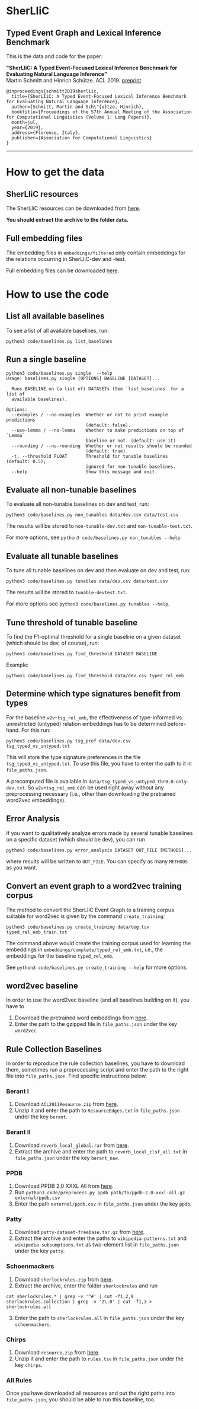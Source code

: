 # SherLIiC
## Typed Event Graph and Lexical Inference Benchmark

This is the data and code for the paper:

<b>"SherLIiC: A Typed Event-Focused Lexical Inference Benchmark for Evaluating Natural Language Inference"</b><br/>
Martin Schmitt and Hinrich Schütze. ACL 2019. [preprint](https://arxiv.org/abs/1906.01393)

```
@inproceedings{schmitt2019sherliic,
  title={SherLIiC: A Typed Event-Focused Lexical Inference Benchmark for Evaluating Natural Language Inference},
  author={Schmitt, Martin and Sch\"{u}tze, Hinrich},
  booktitle={Proceedings of the 57th Annual Meeting of the Association for Computational Linguistics (Volume 1: Long Papers)},
  month=jul,
  year={2019},
  address={Florence, Italy},
  publisher={Association for Computational Linguistics}
}
```

***

# How to get the data
## SherLIiC resources
The SherLIiC resources can be downloaded from [here](http://cistern.cis.lmu.de/SherLIiC/sherliic.tar.gz).

**You should extract the archive to the folder `data`.**

## Full embedding files
The embedding files in `embeddings/filtered` only contain embeddings for the relations occurring in SherLIiC-dev and -test.

Full embedding files can be downloaded [here](http://cistern.cis.lmu.de/SherLIiC/embeddings.tar.gz).

# How to use the code

## List all available baselines
To see a list of all available baselines, run:
```
python3 code/baselines.py list_baselines
```

## Run a single baseline
```
python3 code/baselines.py single  --help
Usage: baselines.py single [OPTIONS] BASELINE [DATASET]...

  Runs BASELINE on (a list of) DATASETs (See `list_baselines` for a list of
  available baselines).

Options:
  --examples / --no-examples  Whether or not to print example predictions
                              (default: false).
  --use-lemma / --no-lemma    Whether to make predictions on top of `Lemma`
                              baseline or not. (default: use it)
  --rounding / --no-rounding  Whether or not results should be rounded
                              (default: true).
  -t, --threshold FLOAT       Threshold for tunable baselines (default: 0.5);
                              ignored for non-tunable baselines.
  --help                      Show this message and exit.
```


## Evaluate all non-tunable baselines
To evaluate all non-tunable baselines on dev and test, run:
```
python3 code/baselines.py non_tunables data/dev.csv data/test.csv
```
The results will be stored to `non-tunable-dev.txt` and `non-tunable-test.txt`.

For more options, see `python3 code/baselines.py non_tunables --help`.


## Evaluate all tunable baselines
To tune all tunable baselines on dev and then evaluate on dev and test, run:
```
python3 code/baselines.py tunables data/dev.csv data/test.csv 
```
The results will be stored to `tunable-devtest.txt`.

For more options see `python3 code/baselines.py tunables --help`.


## Tune threshold of tunable baseline
To find the F1-optimal threshold for a single baseline on a given dataset (which should be dev, of course), run:
```
python3 code/baselines.py find_threshold DATASET BASELINE
```
Example:
```
python3 code/baselines.py find_threshold data/dev.csv typed_rel_emb
```


## Determine which type signatures benefit from types
For the baseline `w2v+tsg_rel_emb`, the effectiveness of type-informed vs. unrestricted (untyped) relation embeddings has to be determined before-hand.
For this run:
```
python3 code/baselines.py tsg_pref data/dev.csv tsg_typed_vs_untyped.txt
```
This will store the type signature preferences in the file `tsg_typed_vs_untyped.txt`.
To use this file, you have to enter the path to it in `file_paths.json`.

A precomputed file is available in `data/tsg_typed_vs_untyped_thr0.0-only-dev.txt`.
So `w2v+tsg_rel_emb` can be used right away without any preprocessing necessary (i.e., other than downloading the pretrained word2vec embeddings).


## Error Analysis
If you want to qualitatively analyze errors made by several tunable baselines on a specific dataset (which should be dev),
you can run
```
python3 code/baselines.py error_analysis DATASET OUT_FILE [METHODS]...
```
where results will be written to `OUT_FILE`. You can specify as many `METHODS` as you want.


## Convert an event graph to a word2vec training corpus
The method to convert the SherLIiC Event Graph to a training corpus suitable for word2vec is given by the command `create_training`:
```
python3 code/baselines.py create_training data/teg.tsv typed_rel_emb_train.txt
```
The command above would create the training corpus used for learning the embeddings in `embeddings/complete/typed_rel_emb.txt`, i.e., the embeddings for the baseline `typed_rel_emb`.

See `python3 code/baselines.py create_training --help` for more options.


## word2vec baseline
In order to use the word2vec baseline (and all baselines building on it), you have to

1. Download the pretrained word embeddings from [here](https://drive.google.com/file/d/0B7XkCwpI5KDYNlNUTTlSS21pQmM/edit?usp=sharing).
2. Enter the path to the gzipped file in `file_paths.json` under the key `word2vec`.


## Rule Collection Baselines

In order to reproduce the rule collection baselines, you have to download them,
sometimes run a preprocessing script and enter the path to the right file into `file_paths.json`. Find specific instructions below.

### Berant I
1. Download `ACL2011Resource.zip` from [here](https://www.cs.tau.ac.il/~joberant/resources.html).
2. Unzip it and enter the path to `ResourceEdges.txt` in `file_paths.json` under the key `berant`.

### Berant II
1. Download `reverb_local_global.rar` from [here](http://u.cs.biu.ac.il/~nlp/resources/downloads/predicative-entailment-rules-learned-using-local-and-global-algorithms/).
2. Extract the archive and enter the path to `reverb_local_clsf_all.txt` in `file_paths.json` under the key `berant_new`.

### PPDB
1. Download PPDB 2.0 XXXL All from [here](http://paraphrase.org/#/download).
2. Run `python3 code/preprocess.py ppdb path/to/ppdb-2.0-xxxl-all.gz external/ppdb.csv`
3. Enter the path `external/ppdb.csv` in `file_paths.json` under the key `ppdb`.

### Patty
1. Download `patty-dataset-freebase.tar.gz` from [here](https://www.mpi-inf.mpg.de/departments/databases-and-information-systems/research/yago-naga/patty/).
2. Extract the archive and enter the paths to `wikipedia-patterns.txt` and `wikipedia-subsumptions.txt` as two-element list in `file_paths.json` under the key `patty`.

### Schoenmackers
1. Download `sherlockrules.zip` from [here](http://projectsweb.cs.washington.edu/research/sherlock-hornclauses/).
2. Extract the archive, enter the folder `sherlockrules` and run
```
cat sherlockrules.* | grep -v '^#' | cut -f1,2,9 sherlockrules.collection | grep -v '2\.0' | cut -f1,3 > sherlockrules.all
```
3. Enter the path to `sherlockrules.all` in `file_paths.json` under the key `schoenmackers`.

### Chirps
1. Download `resource.zip` from [here](https://github.com/vered1986/Chirps/tree/master/resource).
2. Unzip it and enter the path to `rules.tsv` in `file_paths.json` under the key `chirps`.

### All Rules
Once you have downloaded all resources and put the right paths into `file_paths.json`,
you should be able to run this baseline, too.
